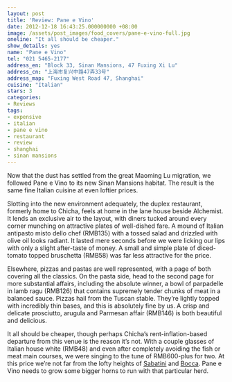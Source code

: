 ```yaml
---
layout: post
title: 'Review: Pane e Vino'
date: 2012-12-18 16:43:25.000000000 +08:00
image: /assets/post_images/food_covers/pane-e-vino-full.jpg
oneline: "It all should be cheaper."
show_details: yes
name: "Pane e Vino"
tel: "021 5465-2177"
address_en: "Block 33, Sinan Mansions, 47 Fuxing Xi Lu"
address_cn: "上海市复兴中路47弄33号"
address_map: "Fuxing West Road 47, Shanghai"
cuisine: "Italian"
stars: 3
categories:
- Reviews
tags:
- expensive
- italian
- pane e vino
- restaurant
- review
- shanghai
- sinan mansions
---
```

Now that the dust has settled from the great Maoming Lu migration, we followed Pane e Vino to its new Sinan Mansions habitat. The result is the same fine Italian cuisine at even loftier prices.

Slotting into the new environment adequately, the duplex restaurant, formerly home to Chicha, feels at home in the lane house beside Alchemist. It lends an exclusive air to the layout, with diners tucked around every corner munching on attractive plates of well-dished fare. A mound of Italian antipasto misto dello chef (RMB135) with a tossed salad and drizzled with olive oil looks radiant. It lasted mere seconds before we were licking our lips with only a slight after-taste of money. A small and simple plate of diced-tomato topped bruschetta (RMB58) was far less attractive for the price.

Elsewhere, pizzas and pastas are well represented, with a page of both covering all the classics. On the pasta side, head to the second page for more substantial affairs, including the absolute winner, a bowl of parpadelle in lamb ragu (RMB126) that contains supremely tender chunks of meat in a balanced sauce. Pizzas hail from the Tuscan stable. They’re lightly topped with incredibly thin bases, and this is absolutely fine by us. A crisp and delicate prosciutto, arugula and Parmesan affair (RMB146) is both beautiful and delicious.

It all should be cheaper, though perhaps Chicha’s rent-inflation-based departure from this venue is the reason it’s not. With a couple glasses of Italian house white (RMB48) and even after completely avoiding the fish or meat main courses, we were singing to the tune of RMB600-plus for two. At this price we’re not far from the lofty heights of <a href="http://www.triplefiveshanghai.com/review-sabatini/">Sabatini</a> and <a href="http://www.triplefiveshanghai.com/review-bocca/">Bocca</a>. Pane e Vino needs to grow some bigger horns to run with that particular herd.
